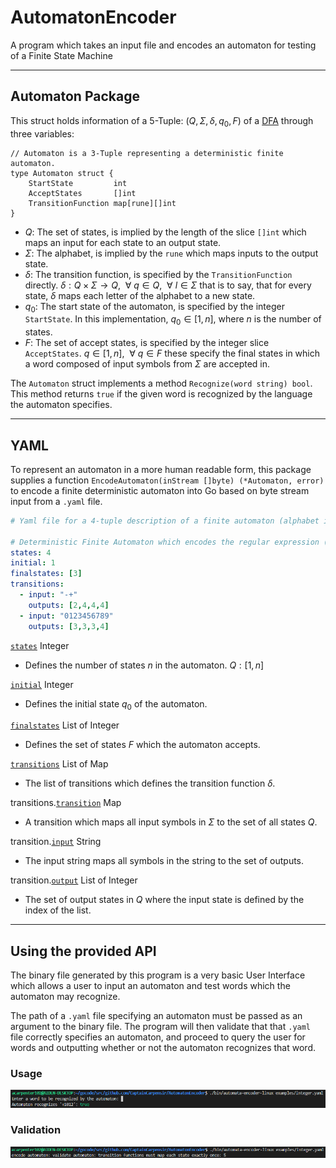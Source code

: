 # AutomatonEncoder
A program which takes an input file and encodes an automaton for testing of a Finite State Machine

---

## Automaton Package
This struct holds information of a 5-Tuple: $(Q, Σ, δ, q_0, F)$ of a [DFA](https://en.wikipedia.org/wiki/Deterministic_finite_automaton) through three variables:
```golang
// Automaton is a 3-Tuple representing a deterministic finite automaton.
type Automaton struct {
	StartState         int
	AcceptStates       []int
	TransitionFunction map[rune][]int
}
```
 - $Q$: The set of states, is implied by the length of the slice `[]int` which maps an input for each state to an output state.
 - $Σ$: The alphabet, is implied by the `rune` which maps inputs to the output state.
 - $δ$: The transition function, is specified by the `TransitionFunction` directly. $δ : Q \times Σ \rightarrow Q, \ \ \forall\  q \in Q, \ \ \forall\  l \in Σ$ that is to say, that for every state, $δ$ maps each letter of the alphabet to a new state.
 - $q_0$: The start state of the automaton, is specified by the integer `StartState`. In this implementation, $q_0 \in [1, n]$, where $n$ is the number of states.
 - $F$: The set of accept states, is specified by the integer slice `AcceptStates`. $q \in [1, n],\ \  \forall\  q \in F$ these specify the final states in which a word composed of input symbols from $Σ$ are accepted in.

The `Automaton` struct implements a method `Recognize(word string) bool`. This method returns `true` if the given word is recognized by the language the automaton specifies.

---

## YAML
To represent an automaton in a more human readable form, this package supplies a function `EncodeAutomaton(inStream []byte) (*Automaton, error)` to encode a finite deterministic automaton into Go based on byte stream input from a `.yaml` file.

```yaml
# Yaml file for a 4-tuple description of a finite automaton (alphabet is infered from the transition function)

# Deterministic Finite Automaton which encodes the regular expression (-|+)?[0-9]+
states: 4
initial: 1
finalstates: [3]
transitions:
  - input: "-+"
    outputs: [2,4,4,4]
  - input: "0123456789"
    outputs: [3,3,3,4]
```

<a id="states" href="#states" class="field">`states`</a> <span class="type">Integer</span> 
- Defines the number of states $n$ in the automaton. $Q : [1, n]$

<a id="initial" href="#initial" class="field">`initial`</a> <span class="type">Integer</span> 
- Defines the initial state $q_0$ of the automaton.

<a id="finalstates" href="#finalstates" class="field">`finalstates`</a> <span class="type">List of Integer</span> 
- Defines the set of states $F$ which the automaton accepts.

<a id="transitions" href="#transitions" class="field">`transitions`</a> <span class="type">List of Map</span> 
- The list of transitions which defines the transition function $δ$.

<span class="parent-field">transitions.</span><a id="transitions-transition" href="#transitions-transition" class="field">`transition`</a> <span class="type">Map</span> 
- A transition which maps all input symbols in $Σ$ to the set of all states $Q$.

<span class="parent-field">transition.</span><a id="transition-input" href="#transition-input" class="field">`input`</a> <span class="type">String</span> 
- The input string maps all symbols in the string to the set of outputs.

<span class="parent-field">transition.</span><a id="transition-output" href="#transition-output" class="field">`output`</a> <span class="type">List of Integer</span> 
- The set of output states in $Q$ where the input state is defined by the index of the list.

---

## Using the provided API
The binary file generated by this program is a very basic User Interface which allows a user to input an automaton and test words which the automaton may recognize.

The path of a `.yaml` file specifying an automaton must be passed as an argument to the binary file. The program will then validate that that `.yaml` file correctly specifies an automaton, and proceed to query the user for words and outputting whether or not the automaton recognizes that word.

### Usage
![Example of using the program](assets/cli-example1.png)

### Validation
![Example of program providing validation](assets/cli-example2.png)
